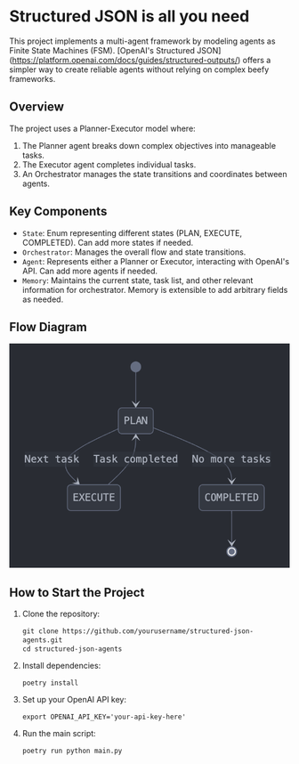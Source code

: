 # Structured JSON is all you need

This project implements a multi-agent framework by modeling agents as Finite State Machines (FSM). [OpenAI's Structured JSON] (https://platform.openai.com/docs/guides/structured-outputs/) offers a simpler way to create reliable agents without relying on complex beefy frameworks.

## Overview

The project uses a Planner-Executor model where:

1. The Planner agent breaks down complex objectives into manageable tasks.
2. The Executor agent completes individual tasks.
3. An Orchestrator manages the state transitions and coordinates between agents.

## Key Components

- `State`: Enum representing different states (PLAN, EXECUTE, COMPLETED). Can add more states if needed.
- `Orchestrator`: Manages the overall flow and state transitions.
- `Agent`: Represents either a Planner or Executor, interacting with OpenAI's API. Can add more agents if needed.
- `Memory`: Maintains the current state, task list, and other relevant information for orchestrator. Memory is extensible to add arbitrary fields as needed. 

## Flow Diagram

![Flow Diagram](fsm.png)

## How to Start the Project

1. Clone the repository:

   ```
   git clone https://github.com/yourusername/structured-json-agents.git
   cd structured-json-agents
   ```

2. Install dependencies:

   ```
   poetry install
   ```

3. Set up your OpenAI API key:

   ```
   export OPENAI_API_KEY='your-api-key-here'
   ```

4. Run the main script:
   ```
   poetry run python main.py
   ```
